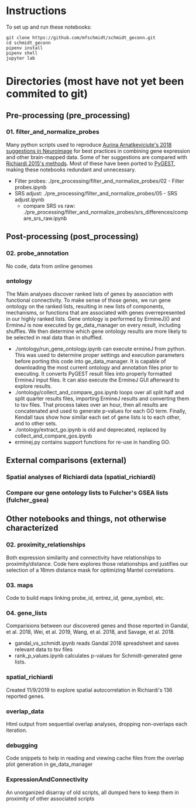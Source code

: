 # Instructions

To set up and run these notebooks:

    git clone https://github.com/mfschmidt/schmidt_geconn.git
    cd schmidt_geconn
    pipenv install
    pipenv shell
    jupyter lab

# Directories (most have not yet been commited to git)

## Pre-processing (pre_processing)

### 01. filter_and_normalize_probes

Many python scripts used to reproduce [Aurina Arnatkeviciute's 2018 suggestions in Neuroimage](https://doi.org/10.1016/j.neuroimage.2019.01.011) for best practices in combining gene expression and other brain-mapped data. Some of her suggestions are compared with [Richiardi 2015's methods](https://doi.org/10.1126/science.1255905). Most of these have been ported to [PyGEST](https://github.com/mfschmidt/PyGEST), making these notebooks redundant and unnecessary.

- Filter probes:           ./pre_processing/filter_and_normalize_probes/02 - Filter probes.ipynb
- SRS adjust:              ./pre_processing/filter_and_normalize_probes/05 - SRS adjust.ipynb
    - compare SRS vs raw:  ./pre_processing/filter_and_normalize_probes/srs_differences/compare_srs_raw.ipynb

## Post-processing (post_processing)

### 02. probe_annotation

No code, data from online genomes

### ontology

The Main analyses discover ranked lists of genes by association with functional connectivity. To make sense of those genes, we run gene ontology on the ranked lists, resulting in new lists of components, mechanisms, or functions that are associated with genes overrepresented in our highly ranked lists. Gene ontology is performed by ErmineJ]() and ErmineJ is now executed by ge_data_manager on every result, including shuffles. We then determine which gene ontology results are more likely to be selected in real data than in shuffled.

- ./ontology/run_gene_ontology.ipynb can execute ermineJ from python. This was used to determine proper settings and execution parameters before porting this code into ge_data_manager. It is capable of downloading the most current ontology and annotation files prior to executing. It converts PyGEST result files into properly formatted ErmineJ input files. It can also execute the ErmineJ GUI afterward to explore results.
- ./ontology/collect_and_compare_gos.ipynb loops over all split half and split quarter results files, importing ErmineJ results and converting them to tsv files. That process takes over an hour, then all results are concatenated and used to generate p-values for each GO term. Finally, Kendall taus show how similar each set of gene lists is to each other, and to other sets.
- ./ontology/extract_go.ipynb is old and deprecated, replaced by collect_and_compare_gos.ipynb
- erminej.py contains support functions for re-use in handling GO.

## External comparisons (external)

### Spatial analyses of Richiardi data (spatial_richiardi)

### Compare our gene ontology lists to Fulcher's GSEA lists (fulcher_gsea)

## Other notebooks and things, not otherwise characterized

### 02. proximity_relationships

Both expression similarity and connectivity have relationships to proximity/distance. Code here explores those relationships and justifies our selection of a 16mm distance mask for optimizing Mantel correlations.

### 03. maps

Code to build maps linking probe_id, entrez_id, gene_symbol, etc.

### 04. gene_lists

Comparisions between our discovered genes and those reported in Gandal, et al. 2018, Wei, et al. 2019, Wang, et al. 2018, and Savage, et al. 2018.

- gandal_vs_schmidt.ipynb reads Gandal 2018 spreadsheet and saves relevant data to tsv files
- rank_p_values.ipynb calculates p-values for Schmidt-generated gene lists.

### spatial_richiardi

Created 11/9/2019 to explore spatial autocorrelation in Richiardi's 136 reported genes.

### overlap_data

Html output from sequential overlap analyses, dropping non-overlaps each iteration.

### debugging

Code snippets to help in reading and viewing cache files from the overlap plot generation in ge_data_manager

### ExpressionAndConnectivity

An unorganized disarray of old scripts, all dumped here to keep them in proximity of other associated scripts

